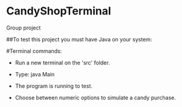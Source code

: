 # CandyShopTerminal

Group project

##To test this project you must have Java on your system:

#Terminal commands:

- Run a new terminal on the 'src' folder.

- Type: java Main

- The program is running to test.

- Choose between numeric options to simulate a candy purchase.
